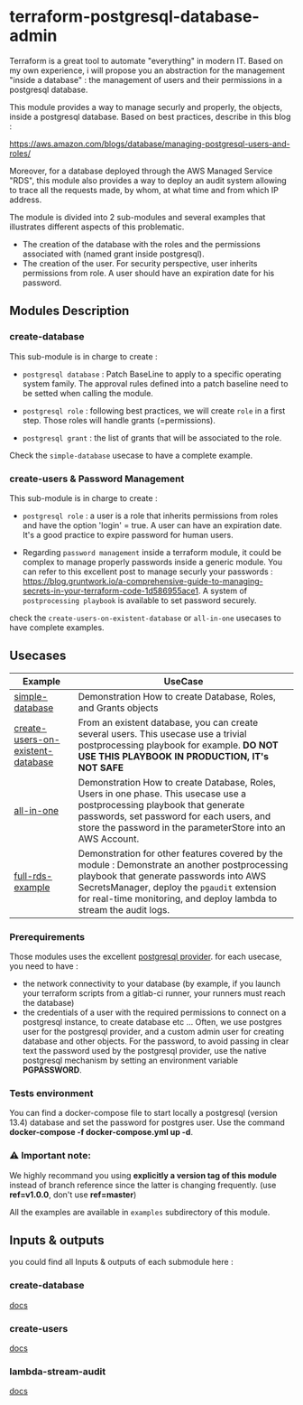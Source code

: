 # terraform-postgresql-database-admin

Terraform is a great tool to automate "everything" in modern IT. Based on my own experience, i will propose you an abstraction for the management "inside a database" : the management of users and their permissions in a postgresql database. 

This module provides a way to manage securly and properly, the objects, inside a postgresql database. Based on best practices, describe in this blog : 

https://aws.amazon.com/blogs/database/managing-postgresql-users-and-roles/

Moreover, for a database deployed through the AWS Managed Service "RDS", this module also provides a way to deploy an audit system allowing to trace all the requests made, by whom, at what time and from which IP address.

The module is divided into 2 sub-modules and several examples that illustrates different aspects of this problematic.

* The creation of the database with the roles and the permissions associated with (named grant inside postgresql).
* The creation of the user. For security perspective, user inherits permissions from role. A user should have an expiration date for his password.


## Modules Description


### create-database

This sub-module is in charge to create : 

* `postgresql database` : Patch BaseLine to apply to a specific operating system family. The approval rules defined into a patch baseline need to be setted when calling the module.


* `postgresql role` : following best practices, we will create `role` in a first step. Those roles will handle grants (=permissions).


* `postgresql grant` : the list of grants that will be associated to the role.

Check the `simple-database` usecase to have a complete example.


### create-users & Password Management

This sub-module is in charge to create : 

* `postgresql role` : a user is a role that inherits permissions from roles and have the option 'login' = true. A user can have an expiration date. It's a good practice to expire password for human users.

* Regarding `password management` inside a terraform module, it could be complex to manage properly passwords inside a generic module. You can refer to this excellent post to manage securly your passwords : https://blog.gruntwork.io/a-comprehensive-guide-to-managing-secrets-in-your-terraform-code-1d586955ace1. A system of `postprocessing playbook` is available to set password securely.


check the `create-users-on-existent-database` or `all-in-one` usecases to have complete examples.


## Usecases

|Example|UseCase|
|-------|--------|
|[simple-database](./example/simple-database/HOWTO.md)|Demonstration How to create Database, Roles, and Grants objects|
|[create-users-on-existent-database](./example/create-users-on-existent-database/HOWTO.md)|From an existent database, you can create several users. This usecase use a trivial postprocessing playbook for example. **DO NOT USE THIS PLAYBOOK IN PRODUCTION, IT's NOT SAFE**|
|[all-in-one](./example/all-in-one/HOWTO.md)|Demonstration How to create Database, Roles, Users in one phase. This usecase use a postprocessing playbook that generate passwords, set password for each users, and store the password in the parameterStore into an AWS Account.|
|[full-rds-example](./example/full-rds-example/HOWTO.md)|Demonstration for other features covered by the module : Demonstrate an another postprocessing playbook that generate passwords into AWS SecretsManager, deploy the `pgaudit` extension for real-time monitoring, and deploy lambda to stream the audit logs.|


### Prerequirements

Those modules uses the excellent [postgresql provider](https://registry.terraform.io/providers/cyrilgdn/postgresql/latest/docs). for each usecase, you need to have : 

* the network connectivity to your database (by example, if you launch your terraform scripts from a gitlab-ci runner, your runners must reach the database)
* the credentials of a user with the required permissions to connect on a postgresql instance, to create database etc ... Often, we use postgres user for the postgresql provider, and a custom admin user for creating database and other objects. For the password, to avoid passing in clear text the password used by the postgresql provider, use the native postgresql mechanism by setting an environment variable **PGPASSWORD**.

### Tests environment

You can find a docker-compose file to start locally a postgresql (version 13.4) database and set the password for postgres user. Use the command **docker-compose -f docker-compose.yml up -d**.


### :warning: Important note:

We highly recommand you using **explicitly a version tag of this module** instead of branch reference since the latter is changing frequently. (use **ref=v1.0.0**,  don't use **ref=master**)    

All the examples are available in `examples` subdirectory of this module.

## Inputs & outputs

you could find all Inputs & outputs of each submodule here :

### create-database

[docs](./create-database/README.md)

### create-users

[docs](./create-users/README.md)

### lambda-stream-audit

[docs](./lambda-stream-audit/README.md)

